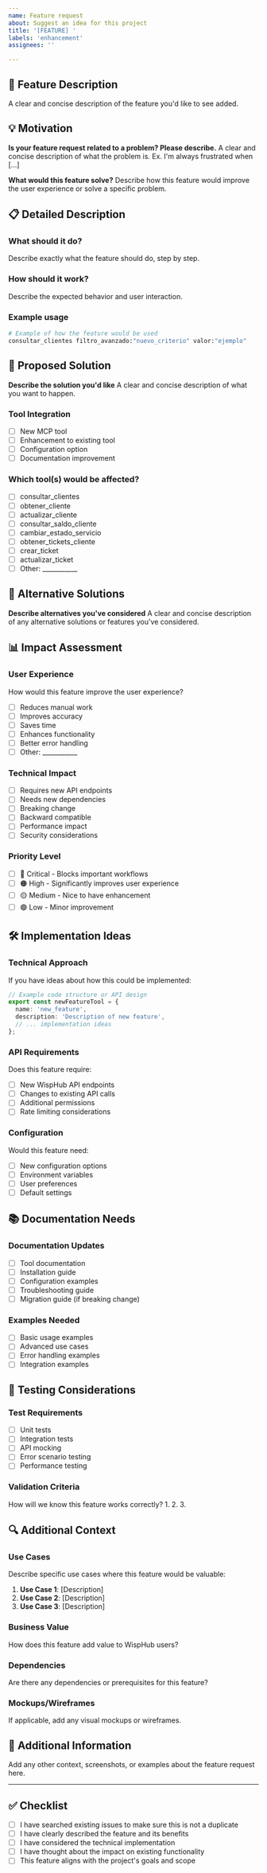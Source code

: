 ```yaml
---
name: Feature request
about: Suggest an idea for this project
title: '[FEATURE] '
labels: 'enhancement'
assignees: ''

---
```


## 🚀 Feature Description
A clear and concise description of the feature you'd like to see added.

## 💡 Motivation
**Is your feature request related to a problem? Please describe.**
A clear and concise description of what the problem is. Ex. I'm always frustrated when [...]

**What would this feature solve?**
Describe how this feature would improve the user experience or solve a specific problem.

## 📋 Detailed Description

### What should it do?
Describe exactly what the feature should do, step by step.

### How should it work?
Describe the expected behavior and user interaction.

### Example usage
```bash
# Example of how the feature would be used
consultar_clientes filtro_avanzado:"nuevo_criterio" valor:"ejemplo"
```

## 🎯 Proposed Solution
**Describe the solution you'd like**
A clear and concise description of what you want to happen.

### Tool Integration
- [ ] New MCP tool
- [ ] Enhancement to existing tool
- [ ] Configuration option
- [ ] Documentation improvement

### Which tool(s) would be affected?
- [ ] consultar_clientes
- [ ] obtener_cliente  
- [ ] actualizar_cliente
- [ ] consultar_saldo_cliente
- [ ] cambiar_estado_servicio
- [ ] obtener_tickets_cliente
- [ ] crear_ticket
- [ ] actualizar_ticket
- [ ] Other: ___________

## 🔄 Alternative Solutions
**Describe alternatives you've considered**
A clear and concise description of any alternative solutions or features you've considered.

## 📊 Impact Assessment

### User Experience
How would this feature improve the user experience?
- [ ] Reduces manual work
- [ ] Improves accuracy
- [ ] Saves time
- [ ] Enhances functionality
- [ ] Better error handling
- [ ] Other: ___________

### Technical Impact
- [ ] Requires new API endpoints
- [ ] Needs new dependencies
- [ ] Breaking change
- [ ] Backward compatible
- [ ] Performance impact
- [ ] Security considerations

### Priority Level
- [ ] 🔴 Critical - Blocks important workflows
- [ ] 🟠 High - Significantly improves user experience
- [ ] 🟡 Medium - Nice to have enhancement
- [ ] 🟢 Low - Minor improvement

## 🛠️ Implementation Ideas

### Technical Approach
If you have ideas about how this could be implemented:

```typescript
// Example code structure or API design
export const newFeatureTool = {
  name: 'new_feature',
  description: 'Description of new feature',
  // ... implementation ideas
};
```

### API Requirements
Does this feature require:
- [ ] New WispHub API endpoints
- [ ] Changes to existing API calls
- [ ] Additional permissions
- [ ] Rate limiting considerations

### Configuration
Would this feature need:
- [ ] New configuration options
- [ ] Environment variables
- [ ] User preferences
- [ ] Default settings

## 📚 Documentation Needs

### Documentation Updates
- [ ] Tool documentation
- [ ] Installation guide
- [ ] Configuration examples
- [ ] Troubleshooting guide
- [ ] Migration guide (if breaking change)

### Examples Needed
- [ ] Basic usage examples
- [ ] Advanced use cases
- [ ] Error handling examples
- [ ] Integration examples

## 🧪 Testing Considerations

### Test Requirements
- [ ] Unit tests
- [ ] Integration tests
- [ ] API mocking
- [ ] Error scenario testing
- [ ] Performance testing

### Validation Criteria
How will we know this feature works correctly?
1. 
2. 
3. 

## 🔍 Additional Context

### Use Cases
Describe specific use cases where this feature would be valuable:

1. **Use Case 1**: [Description]
2. **Use Case 2**: [Description]
3. **Use Case 3**: [Description]

### Business Value
How does this feature add value to WispHub users?

### Dependencies
Are there any dependencies or prerequisites for this feature?

### Mockups/Wireframes
If applicable, add any visual mockups or wireframes.

## 📝 Additional Information
Add any other context, screenshots, or examples about the feature request here.

---

## ✅ Checklist
- [ ] I have searched existing issues to make sure this is not a duplicate
- [ ] I have clearly described the feature and its benefits
- [ ] I have considered the technical implementation
- [ ] I have thought about the impact on existing functionality
- [ ] This feature aligns with the project's goals and scope
